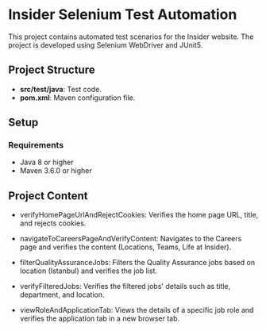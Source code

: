 # Insider Selenium Test Automation

This project contains automated test scenarios for the Insider website. The project is developed using Selenium WebDriver and JUnit5.

## Project Structure
- **src/test/java**: Test code.
- **pom.xml**: Maven configuration file.

## Setup
### Requirements
- Java 8 or higher
- Maven 3.6.0 or higher

## Project Content

- verifyHomePageUrlAndRejectCookies: Verifies the home page URL, title, and rejects cookies.

- navigateToCareersPageAndVerifyContent: Navigates to the Careers page and verifies the content (Locations, Teams, Life at Insider).

- filterQualityAssuranceJobs: Filters the Quality Assurance jobs based on location (Istanbul) and verifies the job list.

- verifyFilteredJobs: Verifies the filtered jobs' details such as title, department, and location.

- viewRoleAndApplicationTab: Views the details of a specific job role and verifies the application tab in a new browser tab.
